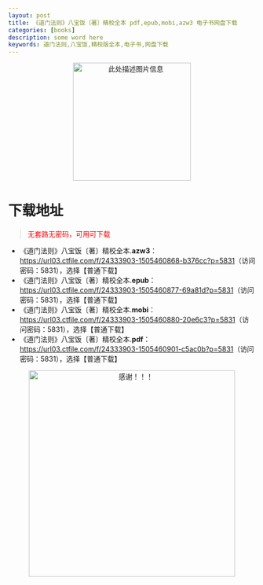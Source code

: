 ```yaml
---
layout: post
title: 《道门法则》八宝饭〔著〕精校全本 pdf,epub,mobi,azw3 电子书网盘下载
categories: [books]
description: some word here
keywords: 道门法则,八宝饭,精校版全本,电子书,网盘下载
---
```


<div align="center"><img src="https://qweree.cn/wp-content/uploads/2025/05/dao-men-fa-ze.jpg" alt="此处描述图片信息" width="240px" height="auto"></div>

# 下载地址

> <p style="color:red" >无套路无密码，可用可下载</p>

- 《道门法则》八宝饭〔著〕精校全本.**azw3**：<https://url03.ctfile.com/f/24333903-1505460868-b376cc?p=5831>（访问密码：5831），选择【普通下载】
- 《道门法则》八宝饭〔著〕精校全本.**epub**：<https://url03.ctfile.com/f/24333903-1505460877-69a81d?p=5831>（访问密码：5831），选择【普通下载】
- 《道门法则》八宝饭〔著〕精校全本.**mobi**：<https://url03.ctfile.com/f/24333903-1505460880-20e6c3?p=5831>（访问密码：5831），选择【普通下载】
- 《道门法则》八宝饭〔著〕精校全本.**pdf**：<https://url03.ctfile.com/f/24333903-1505460901-c5ac0b?p=5831>（访问密码：5831），选择【普通下载】

<div align="center"><img src="https://pic.imgdb.cn/item/6707df6bd29ded1a8ce37031.gif" alt="感谢！！！" width="420px" height="auto"/></div>
